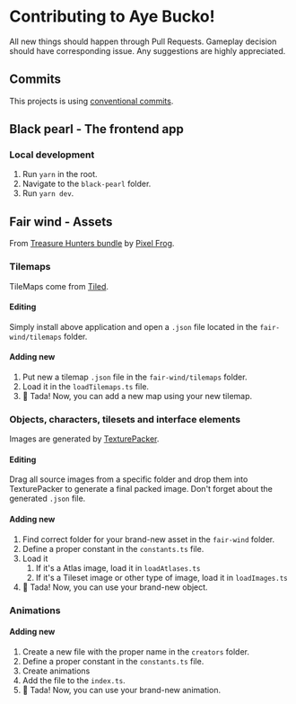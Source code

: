 # Contributing to Aye Bucko!

All new things should happen through Pull Requests. Gameplay decision should have corresponding issue.
Any suggestions are highly appreciated. 

## Commits
This projects is using [conventional commits](https://www.conventionalcommits.org/).

## Black pearl - The frontend app

### Local development

1. Run `yarn` in the root.
2. Navigate to the `black-pearl` folder.
3. Run `yarn dev`.

## Fair wind - Assets

From [Treasure Hunters bundle](https://pixelfrog-assets.itch.io/treasure-hunters) by [Pixel Frog](https://pixelfrog-assets.itch.io/).

### Tilemaps

TileMaps come from [Tiled](https://www.mapeditor.org/).

#### Editing

Simply install above application and open a `.json` file located in the `fair-wind/tilemaps` folder.

#### Adding new

1. Put new a tilemap `.json` file in the `fair-wind/tilemaps` folder.
2. Load it in the `loadTilemaps.ts` file.
3. 🎉 Tada! Now, you can add a new map using your new tilemap.

### Objects, characters, tilesets and interface elements

Images are generated by [TexturePacker](https://free-tex-packer.com/app/).

#### Editing

Drag all source images from a specific folder and drop them into TexturePacker to generate a final packed image. Don't forget about the generated `.json` file.

#### Adding new
1. Find correct folder for your brand-new asset in the `fair-wind` folder.
2. Define a proper constant in the `constants.ts` file.
3. Load it
    1. If it's a Atlas image, load it in `loadAtlases.ts`
    2. If it's a Tileset image or other type of image, load it in `loadImages.ts`
4. 🎉 Tada! Now, you can use your brand-new object.
   
### Animations

#### Adding new
1. Create a new file with the proper name in the `creators` folder.
2. Define a proper constant in the `constants.ts` file.
3. Create animations
4. Add the file to the `index.ts`.
5. 🎉 Tada! Now, you can use your brand-new animation.
